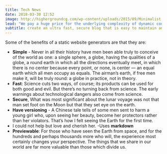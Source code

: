 ```yaml
---
title: Tech News
date: 2018-03-30 12:52
image: http://highergroundcg.com/wp-content/uploads/2015/09/Minimalist.jpg
lead: "We pay a huge price for the underlying complexity of dynamic code running on a server for every request - a price we could avoid paying entirely when this kind of complexity is not needed." 
subtitle: create an ultra fast, secure blog that is easy to maintain and easy to scale
---
```

Some of the benefits of a static website generators are that they are:

 - **Simple** - Never in all their history have men been able truly to conceive of the world as one: a single sphere, a globe, having the qualities of a globe, a round earth in which all the directions eventually meet, in which there is no center because every point, or none, is center — an equal earth which all men occupy as equals. The airman’s earth, if free men make it, will be truly round: a globe in practice, not in theory.
- **Fast**: Science cuts two ways, of course; its products can be used for both good and evil. But there’s no turning back from science. The early warnings about technological dangers also come from science.
- **Secure**, What was most significant about the lunar voyage was not that man set foot on the Moon but that they set eye on the earth.
- **Have versioning** - A Chinese tale tells of some men sent to harm a young girl who, upon seeing her beauty, become her protectors rather than her violators. That’s how I felt seeing the Earth for the first time. 
- I could not help but love and cherish her.
-Uses **markdown**
- **Previewable**: For those who have seen the Earth from space, and for the hundreds and perhaps thousands more who will, the experience most certainly changes your perspective. The things that we share in our world are far more valuable than those which divide us.
                  
    
    